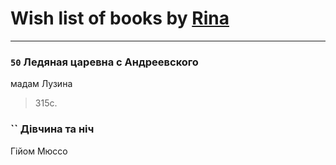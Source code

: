 # Wish list of books by [Rina](https://plus.google.com/u/0/102857111133378678801/)
---

### `50` Ледяная царевна с Андреевского
мадам Лузина
> 315с.

### `` Дівчина та ніч
Гійом Мюссо

